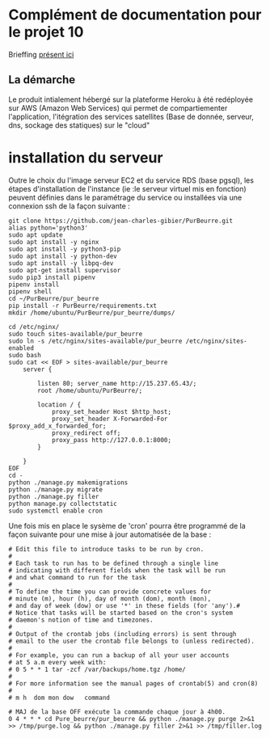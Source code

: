 # Complément de documentation pour le projet 10
Brieffing [présent ici](https://openclassrooms.com/fr/paths/68/projects/160/assignment)

## La démarche
Le produit intialement hébergé sur la plateforme Heroku à été redéployée sur AWS (Amazon Web Services)
qui permet de compartiementer l'application, l'itégration des services satellites (Base de donnée, serveur, dns, sockage des statiques) sur le "cloud"

# installation du serveur
Outre le choix du l'image serveur EC2 et du service RDS (base pgsql), les étapes d'installation de l'instance (ie :le serveur virtuel mis en fonction) peuvent définies dans le paramétrage du service
ou installées via une connexion ssh de la façon suivante :

```
git clone https://github.com/jean-charles-gibier/PurBeurre.git
alias python='python3'
sudo apt update
sudo apt install -y nginx
sudo apt install -y python3-pip
sudo apt install -y python-dev
sudo apt install -y libpq-dev
sudo apt-get install supervisor
sudo pip3 install pipenv
pipenv install
pipenv shell
cd ~/PurBeurre/pur_beurre
pip install -r PurBeurre/requirements.txt
mkdir /home/ubuntu/PurBeurre/pur_beurre/dumps/

cd /etc/nginx/
sudo touch sites-available/pur_beurre
sudo ln -s /etc/nginx/sites-available/pur_beurre /etc/nginx/sites-enabled
sudo bash
sudo cat << EOF > sites-available/pur_beurre
	server { 
			
		listen 80; server_name http://15.237.65.43/; 
		root /home/ubuntu/PurBeurre/;
			
		location / {
			proxy_set_header Host $http_host;
			proxy_set_header X-Forwarded-For $proxy_add_x_forwarded_for;
			proxy_redirect off;
			proxy_pass http://127.0.0.1:8000;
		}
			
	}
EOF
cd -
python ./manage.py makemigrations
python ./manage.py migrate
python ./manage.py filler
python manage.py collectstatic
sudo systemctl enable cron
```

Une fois mis en place le sysème de 'cron' pourra être programmé de la façon suivante pour une mise à jour automatisée de la base :
````
# Edit this file to introduce tasks to be run by cron.
#
# Each task to run has to be defined through a single line
# indicating with different fields when the task will be run
# and what command to run for the task
#
# To define the time you can provide concrete values for
# minute (m), hour (h), day of month (dom), month (mon),
# and day of week (dow) or use '*' in these fields (for 'any').#
# Notice that tasks will be started based on the cron's system
# daemon's notion of time and timezones.
#
# Output of the crontab jobs (including errors) is sent through
# email to the user the crontab file belongs to (unless redirected).
#
# For example, you can run a backup of all your user accounts
# at 5 a.m every week with:
# 0 5 * * 1 tar -zcf /var/backups/home.tgz /home/
#
# For more information see the manual pages of crontab(5) and cron(8)
#
# m h  dom mon dow   command

# MAJ de la base OFF exécute la commande chaque jour à 4h00.
0 4 * * * cd Pure_beurre/pur_beurre && python ./manage.py purge 2>&1 >> /tmp/purge.log && python ./manage.py filler 2>&1 >> /tmp/filler.log

````


